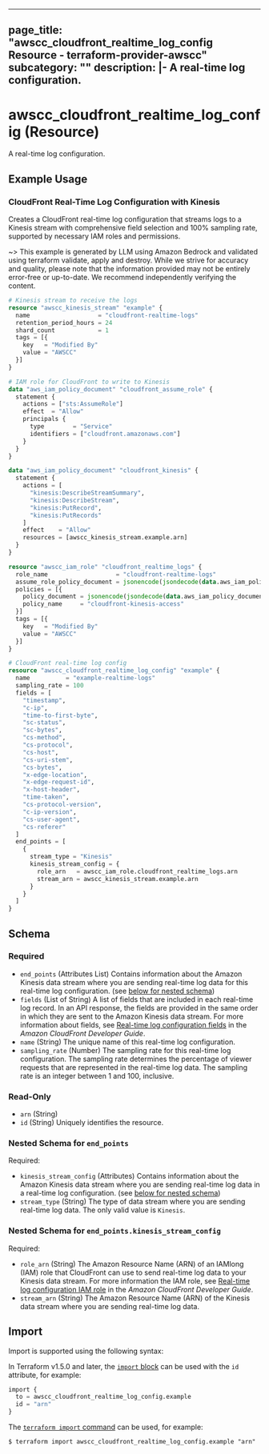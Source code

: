 
---
page_title: "awscc_cloudfront_realtime_log_config Resource - terraform-provider-awscc"
subcategory: ""
description: |-
  A real-time log configuration.
---

# awscc_cloudfront_realtime_log_config (Resource)

A real-time log configuration.

## Example Usage

### CloudFront Real-Time Log Configuration with Kinesis

Creates a CloudFront real-time log configuration that streams logs to a Kinesis stream with comprehensive field selection and 100% sampling rate, supported by necessary IAM roles and permissions.

~> This example is generated by LLM using Amazon Bedrock and validated using terraform validate, apply and destroy. While we strive for accuracy and quality, please note that the information provided may not be entirely error-free or up-to-date. We recommend independently verifying the content.

```terraform
# Kinesis stream to receive the logs
resource "awscc_kinesis_stream" "example" {
  name                   = "cloudfront-realtime-logs"
  retention_period_hours = 24
  shard_count            = 1
  tags = [{
    key   = "Modified By"
    value = "AWSCC"
  }]
}

# IAM role for CloudFront to write to Kinesis
data "aws_iam_policy_document" "cloudfront_assume_role" {
  statement {
    actions = ["sts:AssumeRole"]
    effect  = "Allow"
    principals {
      type        = "Service"
      identifiers = ["cloudfront.amazonaws.com"]
    }
  }
}

data "aws_iam_policy_document" "cloudfront_kinesis" {
  statement {
    actions = [
      "kinesis:DescribeStreamSummary",
      "kinesis:DescribeStream",
      "kinesis:PutRecord",
      "kinesis:PutRecords"
    ]
    effect    = "Allow"
    resources = [awscc_kinesis_stream.example.arn]
  }
}

resource "awscc_iam_role" "cloudfront_realtime_logs" {
  role_name                   = "cloudfront-realtime-logs"
  assume_role_policy_document = jsonencode(jsondecode(data.aws_iam_policy_document.cloudfront_assume_role.json))
  policies = [{
    policy_document = jsonencode(jsondecode(data.aws_iam_policy_document.cloudfront_kinesis.json))
    policy_name     = "cloudfront-kinesis-access"
  }]
  tags = [{
    key   = "Modified By"
    value = "AWSCC"
  }]
}

# CloudFront real-time log config
resource "awscc_cloudfront_realtime_log_config" "example" {
  name          = "example-realtime-logs"
  sampling_rate = 100
  fields = [
    "timestamp",
    "c-ip",
    "time-to-first-byte",
    "sc-status",
    "sc-bytes",
    "cs-method",
    "cs-protocol",
    "cs-host",
    "cs-uri-stem",
    "cs-bytes",
    "x-edge-location",
    "x-edge-request-id",
    "x-host-header",
    "time-taken",
    "cs-protocol-version",
    "c-ip-version",
    "cs-user-agent",
    "cs-referer"
  ]
  end_points = [
    {
      stream_type = "Kinesis"
      kinesis_stream_config = {
        role_arn   = awscc_iam_role.cloudfront_realtime_logs.arn
        stream_arn = awscc_kinesis_stream.example.arn
      }
    }
  ]
}
```

<!-- schema generated by tfplugindocs -->
## Schema

### Required

- `end_points` (Attributes List) Contains information about the Amazon Kinesis data stream where you are sending real-time log data for this real-time log configuration. (see [below for nested schema](#nestedatt--end_points))
- `fields` (List of String) A list of fields that are included in each real-time log record. In an API response, the fields are provided in the same order in which they are sent to the Amazon Kinesis data stream.
 For more information about fields, see [Real-time log configuration fields](https://docs.aws.amazon.com/AmazonCloudFront/latest/DeveloperGuide/real-time-logs.html#understand-real-time-log-config-fields) in the *Amazon CloudFront Developer Guide*.
- `name` (String) The unique name of this real-time log configuration.
- `sampling_rate` (Number) The sampling rate for this real-time log configuration. The sampling rate determines the percentage of viewer requests that are represented in the real-time log data. The sampling rate is an integer between 1 and 100, inclusive.

### Read-Only

- `arn` (String)
- `id` (String) Uniquely identifies the resource.

<a id="nestedatt--end_points"></a>
### Nested Schema for `end_points`

Required:

- `kinesis_stream_config` (Attributes) Contains information about the Amazon Kinesis data stream where you are sending real-time log data in a real-time log configuration. (see [below for nested schema](#nestedatt--end_points--kinesis_stream_config))
- `stream_type` (String) The type of data stream where you are sending real-time log data. The only valid value is ``Kinesis``.

<a id="nestedatt--end_points--kinesis_stream_config"></a>
### Nested Schema for `end_points.kinesis_stream_config`

Required:

- `role_arn` (String) The Amazon Resource Name (ARN) of an IAMlong (IAM) role that CloudFront can use to send real-time log data to your Kinesis data stream.
 For more information the IAM role, see [Real-time log configuration IAM role](https://docs.aws.amazon.com/AmazonCloudFront/latest/DeveloperGuide/real-time-logs.html#understand-real-time-log-config-iam-role) in the *Amazon CloudFront Developer Guide*.
- `stream_arn` (String) The Amazon Resource Name (ARN) of the Kinesis data stream where you are sending real-time log data.

## Import

Import is supported using the following syntax:

In Terraform v1.5.0 and later, the [`import` block](https://developer.hashicorp.com/terraform/language/import) can be used with the `id` attribute, for example:

```terraform
import {
  to = awscc_cloudfront_realtime_log_config.example
  id = "arn"
}
```

The [`terraform import` command](https://developer.hashicorp.com/terraform/cli/commands/import) can be used, for example:

```shell
$ terraform import awscc_cloudfront_realtime_log_config.example "arn"
```
